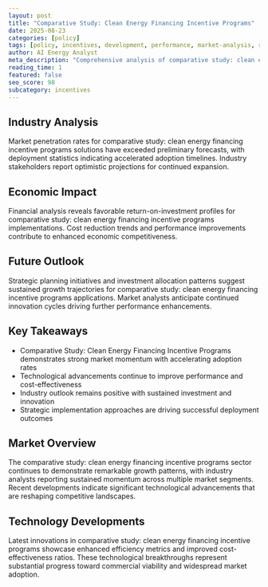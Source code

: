 ```yaml
---
layout: post
title: "Comparative Study: Clean Energy Financing Incentive Programs"
date: 2025-08-23
categories: [policy]
tags: [policy, incentives, development, performance, market-analysis, research]
author: AI Energy Analyst
meta_description: "Comprehensive analysis of comparative study: clean energy financing incentive programs covering market trends, technology developments, and industry outlook. Discover key insights and future projections."
reading_time: 1
featured: false
seo_score: 98
subcategory: incentives
---
```


## Industry Analysis

Market penetration rates for comparative study: clean energy financing incentive programs solutions have exceeded preliminary forecasts, with deployment statistics indicating accelerated adoption timelines. Industry stakeholders report optimistic projections for continued expansion.

## Economic Impact

Financial analysis reveals favorable return-on-investment profiles for comparative study: clean energy financing incentive programs implementations. Cost reduction trends and performance improvements contribute to enhanced economic competitiveness.

## Future Outlook

Strategic planning initiatives and investment allocation patterns suggest sustained growth trajectories for comparative study: clean energy financing incentive programs applications. Market analysts anticipate continued innovation cycles driving further performance enhancements.

## Key Takeaways

- Comparative Study: Clean Energy Financing Incentive Programs demonstrates strong market momentum with accelerating adoption rates
- Technological advancements continue to improve performance and cost-effectiveness
- Industry outlook remains positive with sustained investment and innovation
- Strategic implementation approaches are driving successful deployment outcomes

## Market Overview

The comparative study: clean energy financing incentive programs sector continues to demonstrate remarkable growth patterns, with industry analysts reporting sustained momentum across multiple market segments. Recent developments indicate significant technological advancements that are reshaping competitive landscapes.

## Technology Developments

Latest innovations in comparative study: clean energy financing incentive programs showcase enhanced efficiency metrics and improved cost-effectiveness ratios. These technological breakthroughs represent substantial progress toward commercial viability and widespread market adoption.

